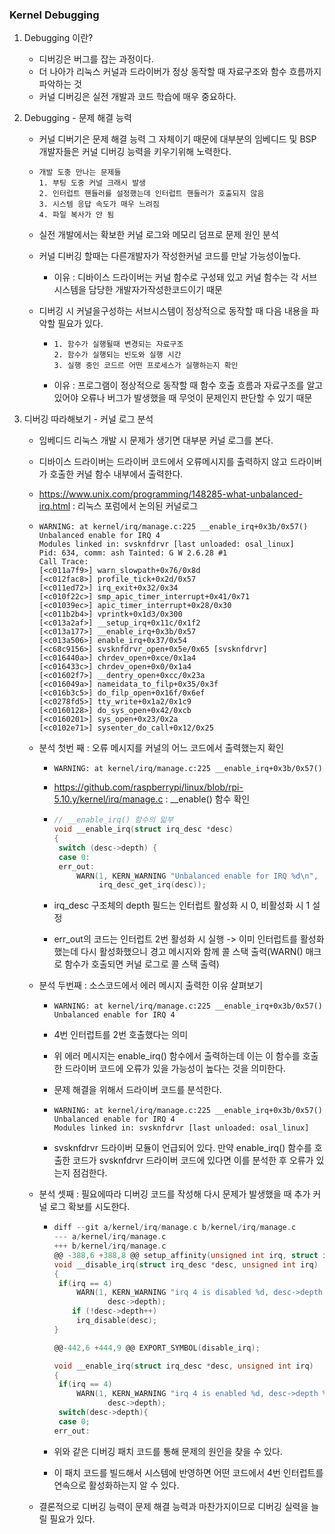 ### Kernel Debugging

1. Debugging 이란?

   - 디버깅은 버그를 잡는 과정이다.
   - 더 나아가 리눅스 커널과 드라이버가 정상 동작할 때 자료구조와 함수 흐름까지 파악하는 것
   - 커널 디버깅은 실전 개발과 코드 학습에 매우 중요하다.

2. Debugging - 문제 해결 능력

   - 커널 디버기은 문제 해결 능력 그 자체이기 때문에 대부분의 임베디드 및 BSP 개발자들은 커널 디버깅 능력을 키우기위해 노력한다.

   - ```
     개발 도중 만나는 문제들
     1. 부팅 도중 커널 크래시 발생
     2. 인터럽트 핸들러를 설정했는데 인터럽트 핸들러가 호출되지 않음
     3. 시스템 응답 속도가 매우 느려짐
     4. 파일 복사가 안 됨
     ```

   - 실전 개발에서는 확보한 커널 로그와 메모리 덤프로 문제 원인 분석

   - 커널 디버깅 할때는 다른개발자가 작성한커널 코드를 만날 가능성이높다.

     - 이유 : 디바이스 드라이버는 커널 함수로 구성돼 있고 커널 함수는 각 서브시스템을 담당한 개발자가작성한코드이기 때문

   - 디버깅 시 커널을구성하는 서브시스템이 정상적으로 동작할 때 다음 내용을 파악할 필요가 있다.

     - ```
       1. 함수가 실행될때 변경되는 자료구조
       2. 함수가 실행되는 빈도와 실행 시간
       3. 실행 중인 코드르 어떤 프로세스가 실행하는지 확인
       ```

     - 이유 : 프로그램이 정상적으로 동작할 때 함수 호출 흐름과 자료구조를 알고 있어야 오류나 버그가 발생했을 때 무엇이 문제인지 판단할 수 있기 때문

3. 디버깅 따라해보기 - 커널 로그 분석

   - 임베디드 리눅스 개발 시 문제가 생기면 대부분 커널 로그를 본다.
   - 디바이스 드라이버는 드라이버 코드에서 오류메시지를 출력하지 않고 드라이버가 호출한 커널 함수 내부에서 출력한다.

   - https://www.unix.com/programming/148285-what-unbalanced-irq.html : 리눅스 포럼에서 논의된 커널로그

   - ```
     WARNING: at kernel/irq/manage.c:225 __enable_irq+0x3b/0x57()
     Unbalanced enable for IRQ 4
     Modules linked in: svsknfdrvr [last unloaded: osal_linux]
     Pid: 634, comm: ash Tainted: G W 2.6.28 #1
     Call Trace:
     [<c011a7f9>] warn_slowpath+0x76/0x8d
     [<c012fac8>] profile_tick+0x2d/0x57
     [<c011ed72>] irq_exit+0x32/0x34
     [<c010f22c>] smp_apic_timer_interrupt+0x41/0x71
     [<c01039ec>] apic_timer_interrupt+0x28/0x30
     [<c011b2b4>] vprintk+0x1d3/0x300
     [<c013a2af>] __setup_irq+0x11c/0x1f2
     [<c013a177>] __enable_irq+0x3b/0x57
     [<c013a506>] enable_irq+0x37/0x54
     [<c68c9156>] svsknfdrvr_open+0x5e/0x65 [svsknfdrvr]
     [<c016440a>] chrdev_open+0xce/0x1a4
     [<c016433c>] chrdev_open+0x0/0x1a4
     [<c01602f7>] __dentry_open+0xcc/0x23a
     [<c016049a>] nameidata_to_filp+0x35/0x3f
     [<c016b3c5>] do_filp_open+0x16f/0x6ef
     [<c0278fd5>] tty_write+0x1a2/0x1c9
     [<c0160128>] do_sys_open+0x42/0xcb
     [<c0160201>] sys_open+0x23/0x2a
     [<c0102e71>] sysenter_do_call+0x12/0x25
     ```

   - 분석 첫번 째 : 오류 메시지를 커널의 어느 코드에서 출력했는지 확인

     - ```
       WARNING: at kernel/irq/manage.c:225 __enable_irq+0x3b/0x57()
       ```

     - https://github.com/raspberrypi/linux/blob/rpi-5.10.y/kernel/irq/manage.c : __enable() 함수 확인

     - ```c
       // __enable_irq() 함수의 읿부
       void __enable_irq(struct irq_desc *desc)
       {
       	switch (desc->depth) {
       	case 0:
        err_out:
       		WARN(1, KERN_WARNING "Unbalanced enable for IRQ %d\n",
       		     irq_desc_get_irq(desc));
       ```

     - irq_desc 구조체의 depth 필드는 인터럽트 활성화 시 0, 비활성화 시 1 설정

     - err_out의 코드는 인터럽트 2번 활성화 시 실행 -> 이미 인터럽트를 활성화했는데 다시 활성화했으니 경고 메시지와  함께 콜 스택 출력(WARN() 매크로 함수가 호출되면 커널 로그로 콜 스택 출력)

   - 분석 두번째 : 소스코드에서 에러 메시지 출력한 이유 살펴보기

     - ```
       WARNING: at kernel/irq/manage.c:225 __enable_irq+0x3b/0x57()
       Unbalanced enable for IRQ 4
       ```

     - 4번 인터럽트를 2번 호출했다는 의미

     - 위 에러 메시지는 enable_irq() 함수에서 출력하는데 이는 이 함수를 호출한 드라이버 코드에 오류가 있을 가능성이 높다는 것을 의미한다.

     - 문제 해결을 위해서 드라이버 코드를 분석한다.

     - ```
       WARNING: at kernel/irq/manage.c:225 __enable_irq+0x3b/0x57()
       Unbalanced enable for IRQ 4
       Modules linked in: svsknfdrvr [last unloaded: osal_linux]
       ```

     - svsknfdrvr 드라이버 모듈이 언급되어 있다. 만약 enable_irq() 함수를 호출한 코드가 svsknfdrvr 드라이버 코드에 있다면 이를 분석한 후 오류가 있는지 점검한다.

   - 분석 셋째 : 필요에따라 디버깅 코드를 작성해 다시 문제가 발생했을 때 추가 커널 로그 확보를 시도한다.

     - ```c
       diff --git a/kernel/irq/manage.c b/kernel/irq/manage.c
       --- a/kernel/irq/manage.c
       +++ b/kernel/irq/manage.c
       @@ -388,6 +388,8 @@ setup_affinity(unsigned int irq, struct irq_desc *desc, struct cpumask *mask)
       void __disable_irq(struct irq_desc *desc, unsigned int irq)
       {
       	if(irq == 4)
           	WARN(1, KERN_WARNING "irq 4 is disabled %d, desc->depth %d \n", irq,
                   desc->depth);
           if (!desc->depth++)
       		irq_disable(desc);
       }
       
       @@-442,6 +444,9 @@ EXPORT_SYMBOL(disable_irq);
       
       void __enable_irq(struct irq_desc *desc, unsigned int irq)
       {
       	if(irq == 4)
           	WARN(1, KERN_WARNING "irq 4 is enabled %d, desc->depth %d \n", irq,
                   desc->depth);
       	switch(desc->depth){
       	case 0;
       err_out:
       ```

     - 위와 같은 디버깅 패치 코드를 통해 문제의 원인을 찾을 수 있다.

     - 이 패치 코드를 빌드해서 시스템에 반영하면 어떤 코드에서 4번 인터럽트를 연속으로 활성화하는지 알 수 있다.

   - 결론적으로 디버깅 능력이 문제 해결 능력과 마찬가지이므로 디버깅 실력을 늘릴 필요가 있다.

